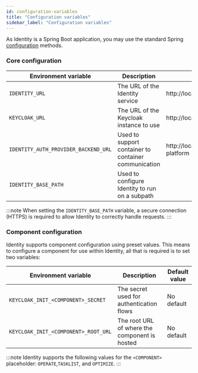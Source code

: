 ```yaml
---
id: configuration-variables
title: "Configuration variables"
sidebar_label: "Configuration variables"
---
```


As Identity is a Spring Boot application, you may use the standard
Spring [configuration](https://docs.spring.io/spring-boot/docs/current/reference/html/spring-boot-features.html#boot-features-external-config)
methods.

### Core configuration

| Environment variable                 | Description                                          | Default value                                       |
| ------------------------------------ | ---------------------------------------------------- | --------------------------------------------------- |
| `IDENTITY_URL`                       | The URL of the Identity service                      | http://localhost:8080                               |
| `KEYCLOAK_URL`                       | The URL of the Keycloak instance to use              | http://localhost:18080/auth                         |
| `IDENTITY_AUTH_PROVIDER_BACKEND_URL` | Used to support container to container communication | http://localhost:18080/auth/realms/camunda-platform |
| `IDENTITY_BASE_PATH`                 | Used to configure Identity to run on a subpath       |                                                     |

:::note
When setting the `IDENTITY_BASE_PATH` variable, a secure connection (HTTPS) is required to allow Identity to correctly handle requests.
:::

### Component configuration

Identity supports component configuration using preset values. This means to configure a
component for use within Identity, all that is required is to set two variables:

| Environment variable                 | Description                                   | Default value |
| ------------------------------------ | --------------------------------------------- | ------------- |
| `KEYCLOAK_INIT_<COMPONENT>_SECRET`   | The secret used for authentication flows      | No default    |
| `KEYCLOAK_INIT_<COMPONENT>_ROOT_URL` | The root URL of where the component is hosted | No default    |

:::note
Identity supports the following values for the `<COMPONENT>` placeholder: `OPERATE`,`TASKLIST`, and `OPTIMIZE`.
:::
